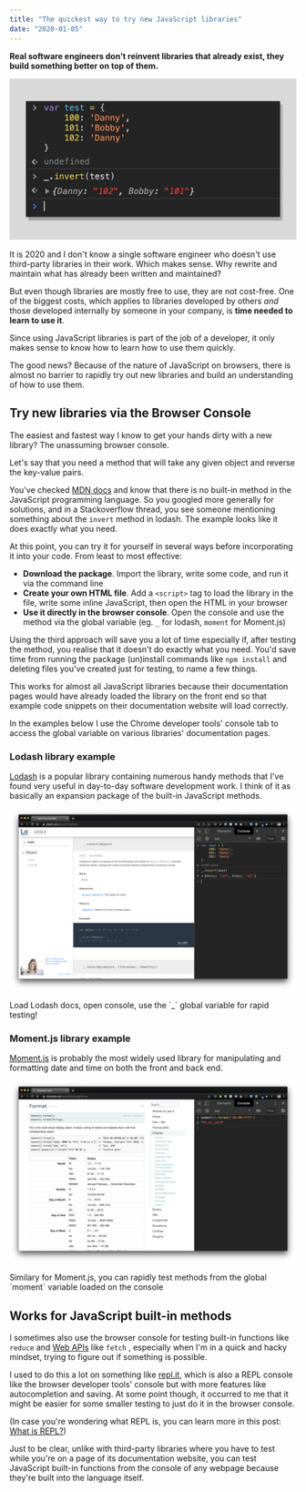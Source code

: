 ```yaml
---
title: "The quickest way to try new JavaScript libraries"
date: "2020-01-05"
---
```


**Real software engineers don't reinvent libraries that already exist, they build something better on top of them.**

![the quickest way to try new JavaScript libraries is to use the browser console nick ang blog](images/the-quickest-way-to-try-new-JavaScript-libraries-is-to-use-the-browser-console-nick-ang-blog-1.png)

It is 2020 and I don't know a single software engineer who doesn't use third-party libraries in their work. Which makes sense. Why rewrite and maintain what has already been written and maintained?

But even though libraries are mostly free to use, they are not cost-free. One of the biggest costs, which applies to libraries developed by others _and_ those developed internally by someone in your company, is **time needed to learn to use it**.

Since using JavaScript libraries is part of the job of a developer, it only makes sense to know how to learn how to use them quickly.

The good news? Because of the nature of JavaScript on browsers, there is almost no barrier to rapidly try out new libraries and build an understanding of how to use them.

## Try new libraries via the Browser Console

The easiest and fastest way I know to get your hands dirty with a new library? The unassuming browser console.

Let's say that you need a method that will take any given object and reverse the key-value pairs.

You've checked [MDN docs](https://developer.mozilla.org/en-US/) and know that there is no built-in method in the JavaScript programming language. So you googled more generally for solutions, and in a Stackoverflow thread, you see someone mentioning something about the `invert` method in lodash. The example looks like it does exactly what you need.

At this point, you can try it for yourself in several ways before incorporating it into your code. From least to most effective:

- **Download the package**. Import the library, write some code, and run it via the command line
- **Create your own HTML file**. Add a `<script>` tag to load the library in the file, write some inline JavaScript, then open the HTML in your browser
- **Use it directly in the browser console**. Open the console and use the method via the global variable (eg. `_` for lodash, `moment` for Moment.js)

Using the third approach will save you a lot of time especially if, after testing the method, you realise that it doesn't do exactly what you need. You'd save time from running the package (un)install commands like `npm install` and deleting files you've created just for testing, to name a few things.

This works for almost all JavaScript libraries because their documentation pages would have already loaded the library on the front end so that example code snippets on their documentation website will load correctly.

In the examples below I use the Chrome developer tools' console tab to access the global variable on various libraries' documentation pages.

### Lodash library example

[Lodash](https://lodash.com/) is a popular library containing numerous handy methods that I've found very useful in day-to-day software development work. I think of it as basically an expansion package of the built-in JavaScript methods.

![open the console when you are on any lodash docs page and you can access the global _ lodash variable for testing immediately](images/lodash-invert-example-of-using-docs-for-quick-trying-nick-ang-blog-1.png)

Load Lodash docs, open console, use the \`\_\` global variable for rapid testing!

### Moment.js library example

[Moment.js](https://momentjs.com/) is probably the most widely used library for manipulating and formatting date and time on both the front and back end.

![open the console when you are on any moment.js docs page and you can access the global moment variable for testing immediately](images/moment-format-example-of-using-docs-for-quick-trying-nick-ang-blog-1.png)

Similary for Moment.js, you can rapidly test methods from the global \`moment\` variable loaded on the console

## Works for JavaScript built-in methods

I sometimes also use the browser console for testing built-in functions like `reduce` and [Web APIs](https://developer.mozilla.org/en-US/docs/Web/API) like `fetch` , especially when I'm in a quick and hacky mindset, trying to figure out if something is possible.

I used to do this a lot on something like [repl.it](https://www.nickang.com/silly-useful-things-repl/), which is also a REPL console like the browser developer tools' console but with more features like autocompletion and saving. At some point though, it occurred to me that it might be easier for some smaller testing to just do it in the browser console.

(In case you're wondering what REPL is, you can learn more in this post: [What is REPL?](https://www.nickang.com/what-is-repl/))

Just to be clear, unlike with third-party libraries where you have to test while you're on a page of its documentation website, you can test JavaScript built-in functions from the console of any webpage because they're built into the language itself.
